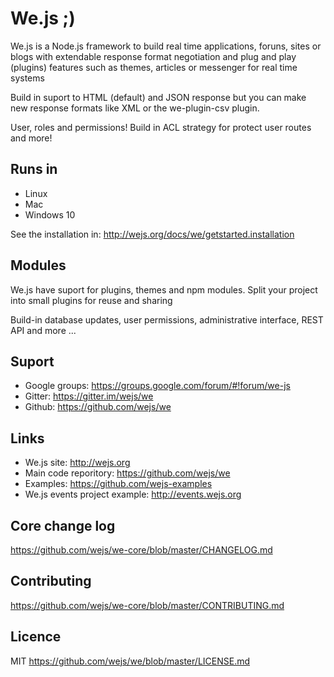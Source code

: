 # We.js ;)

We.js is a Node.js framework to build real time applications, foruns, sites or blogs with extendable response format negotiation and plug and play (plugins) features such as themes, articles or messenger for real time systems
 
Build in suport to HTML (default) and JSON response but you can make new response formats like XML or the we-plugin-csv plugin.
 
User, roles and permissions! 
Build in ACL strategy for protect user routes and more!
 
## Runs in

- Linux
- Mac
- Windows 10

See the installation in: http://wejs.org/docs/we/getstarted.installation

## Modules

We.js have suport for plugins, themes and npm modules. 
Split your project into small plugins for reuse and sharing

Build-in database updates, user permissions, administrative interface, REST API and more ...

## Suport

- Google groups: https://groups.google.com/forum/#!forum/we-js
- Gitter: https://gitter.im/wejs/we
- Github: https://github.com/wejs/we

## Links

- We.js site: http://wejs.org
- Main code reporitory: https://github.com/wejs/we
- Examples: https://github.com/wejs-examples
- We.js events project example: http://events.wejs.org

## Core change log

https://github.com/wejs/we-core/blob/master/CHANGELOG.md

## Contributing

https://github.com/wejs/we-core/blob/master/CONTRIBUTING.md

## Licence

MIT https://github.com/wejs/we/blob/master/LICENSE.md
